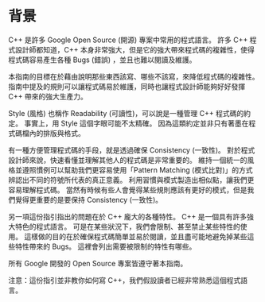 # 背景

C++ 是許多 Google Open Source (開源) 專案中常用的程式語言。 許多 C++ 程式設計師都知道，C++ 本身非常強大，但是它的強大帶來程式碼的複雜性，使得程式碼容易產生各種 Bugs (錯誤) ，並且也難以閱讀及維護。

本指南的目標在於藉由說明那些東西該寫、哪些不該寫，來降低程式碼的複雜性。 指南中提及的規則可以讓程式碼易於維護，同時也讓程式設計師能夠好好發揮 C++ 帶來的強大生產力。

Style (風格) 也稱作 Readability (可讀性)，可以說是一種管理 C++ 程式碼的約定。 事實上，用 Style 這個字眼可能不太精確。 因為這類約定並非只有著墨在程式碼檔內的排版與格式。

有一種方便管理程式碼的手段，就是透過確保 Consistency (一致性)。 對於程式設計師來說，快速看懂並理解其他人的程式碼是非常重要的。 維持一個統一的風格並遵照慣例可以幫助我們更容易使用「Pattern Matching (模式比對)」的方式辨認出不同的符號所代表的真正意義。 利用習慣與模式製造出相似點，讓我們更容易理解程式碼。 當然有時候有些人會覺得某些規則應該有更好的模式，但是我們覺得更重要的是要保持 Consistency (一致性)。

另一項這份指引指出的問題在於 C++ 龐大的各種特性。 C++ 是一個具有許多強大特色的程式語言。 可是在某些狀況下，我們會限制、甚至禁止某些特性的使用。 這樣做的目的在於確保程式碼簡單並易於閱讀，並且盡可能地避免掉某些這些特性帶來的 Bugs。 這裡會列出需要被限制的特性有哪些。

所有 Google 開發的 Open Source 專案皆遵守著本指南。

注意：這份指引並非教你如何寫 C++，我們假設讀者已經非常熟悉這個程式語言。
